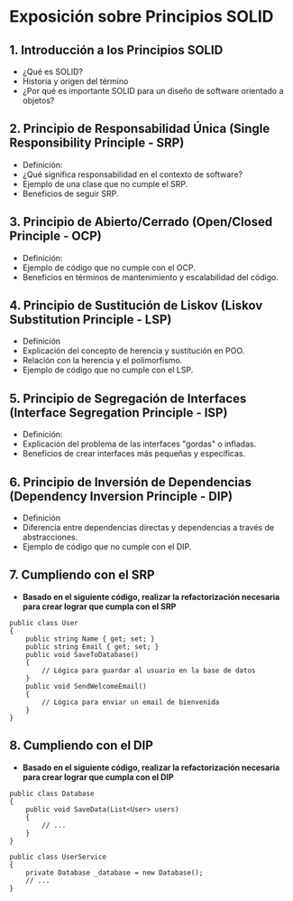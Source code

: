 # Exposición sobre Principios SOLID

## 1. Introducción a los Principios SOLID
- ¿Qué es SOLID?
- Historia y origen del término
- ¿Por qué es importante SOLID para un diseño de software orientado a objetos?

## 2. Principio de Responsabilidad Única (Single Responsibility Principle - SRP)
- Definición: 
- ¿Qué significa responsabilidad en el contexto de software?
- Ejemplo de una clase que no cumple el SRP.
- Beneficios de seguir SRP.

## 3. Principio de Abierto/Cerrado (Open/Closed Principle - OCP)
- Definición: 
- Ejemplo de código que no cumple con el OCP.
- Beneficios en términos de mantenimiento y escalabilidad del código.

## 4. Principio de Sustitución de Liskov (Liskov Substitution Principle - LSP)
- Definición
- Explicación del concepto de herencia y sustitución en POO.
- Relación con la herencia y el polimorfismo.
- Ejemplo de código que no cumple con el LSP.

## 5. Principio de Segregación de Interfaces (Interface Segregation Principle - ISP)
- Definición:
- Explicación del problema de las interfaces "gordas" o infladas.
- Beneficios de crear interfaces más pequeñas y específicas.

## 6. Principio de Inversión de Dependencias (Dependency Inversion Principle - DIP)
- Definición
- Diferencia entre dependencias directas y dependencias a través de abstracciones.
- Ejemplo de código que no cumple con el DIP.


## 7. Cumpliendo con el SRP
- **Basado en el siguiente código, realizar la refactorización necesaria para crear lograr que cumpla con el SRP**
```
public class User
{
    public string Name { get; set; }
    public string Email { get; set; }
    public void SaveToDatabase()
    {
        // Lógica para guardar al usuario en la base de datos
    }
    public void SendWelcomeEmail()
    {
        // Lógica para enviar un email de bienvenida
    }
}
```

## 8. Cumpliendo con el DIP
- **Basado en el siguiente código, realizar la refactorización necesaria para crear lograr que cumpla con el DIP**
```
public class Database
{
    public void SaveData(List<User> users)
    {
        // ...
    }
}

public class UserService
{
    private Database _database = new Database();
    // ...
}
```